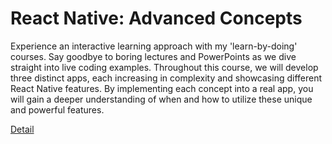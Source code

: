 # React Native: Advanced Concepts

Experience an interactive learning approach with my 'learn-by-doing' courses. Say goodbye to boring lectures and PowerPoints as we dive straight into live coding examples. Throughout this course, we will develop three distinct apps, each increasing in complexity and showcasing different React Native features. By implementing each concept into a real app, you will gain a deeper understanding of when and how to utilize these unique and powerful features. 

[Detail](https://eduitfree.com/courses/react-native-advanced-concepts)